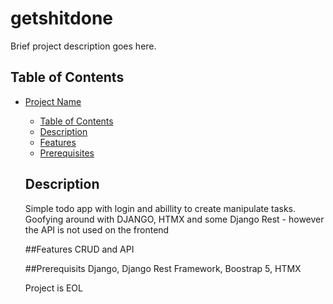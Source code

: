 # getshitdone
Brief project description goes here.

## Table of Contents

- [Project Name](#project-name)
  - [Table of Contents](#table-of-contents)
  - [Description](#description)
  - [Features](#features)
  - [Prerequisites](#prerequisites)
  ## Description
  Simple todo app with login and abillity to create manipulate tasks. Goofying around with DJANGO, HTMX and some Django Rest -
  however the API is not used on the frontend
  
  ##Features
  CRUD and API

  ##Prerequisits
  Django, Django Rest Framework, Boostrap 5, HTMX

  Project is EOL
  
  
